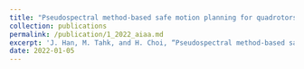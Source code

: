 ```yaml
---
title: "Pseudospectral method-based safe motion planning for quadrotors in a cluttered environment"
collection: publications
permalink: /publication/1_2022_aiaa.md
excerpt: 'J. Han, M. Tahk, and H. Choi, “Pseudospectral method-based safe motion planning for quadrotors in a cluttered environment” AIAA Science and Technology Forum (Scitech), 2022. [Link](https://arc.aiaa.org/doi/abs/10.2514/6.2022-2545)'
date: 2022-01-05
---
```

